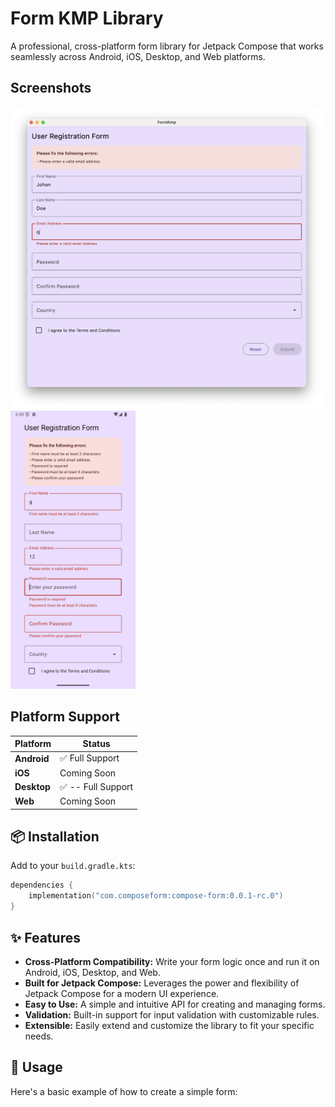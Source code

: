 # Form KMP Library

A professional, cross-platform form library for Jetpack Compose that works seamlessly across Android, iOS, Desktop, and Web platforms.

## Screenshots

<img src="./images/desktop.png" width="500" /> <img src="./images/android.png" width="200" />

## Platform Support

| Platform    | Status             |
| ----------- | ------------------ |
| **Android** | ✅ Full Support    |
| **iOS**     | Coming Soon        |
| **Desktop** | ✅ -- Full Support |
| **Web**     | Coming Soon        |

## 📦 Installation

Add to your `build.gradle.kts`:

```kotlin
dependencies {
    implementation("com.composeform:compose-form:0.0.1-rc.0")
}
```

## ✨ Features

- **Cross-Platform Compatibility:** Write your form logic once and run it on Android, iOS, Desktop, and Web.
- **Built for Jetpack Compose:** Leverages the power and flexibility of Jetpack Compose for a modern UI experience.
- **Easy to Use:** A simple and intuitive API for creating and managing forms.
- **Validation:** Built-in support for input validation with customizable rules.
- **Extensible:** Easily extend and customize the library to fit your specific needs.

## 🚀 Usage

Here's a basic example of how to create a simple form:
